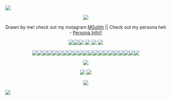 
![](https://64.media.tumblr.com/ae257885c0664ea1e1c006f7051e3797/c1d6e82fd0eaea4e-51/s2048x3072/a231ffe9b62caed0d264ea8bbdc5175a0fe37baf.pnj)

<p align="center"

![](https://file.garden/Zm-rK-jl3x2Hb48C/IMG_6437.jpg)

</p>


<p align="center"

Drawn by me! check out my instagram [M0uthh](https://www.instagram.com/m0uthh/) || Check out my persona heh - [Persona Info!!](https://rentry.co/KnaveHarlequin)

</p>


<p align="center"

![](https://64.media.tumblr.com/25af87300f0c0e8e2a8fea4dc5957ed3/5f73dcc39478e4c2-dc/s75x75_c1/190cc3b64ac178024550406bf2ee46f6ce574280.gifv)![](https://64.media.tumblr.com/ea4bb445a379c7bf39c50b8aa0e69494/1d84213d430b57d6-88/s250x400/e90c12dea8ce6b5e73a524af59f8322ba14494c1.gifv)![](https://64.media.tumblr.com/e9566822f3021a7434d31a0d82dee919/1d84213d430b57d6-67/s250x400/b57f010aceef84cfc50c54eb9b0eecd4b4828e53.gifv)
![](https://64.media.tumblr.com/6566c53e56b9ee87f0aff8a2a0d02e59/1d84213d430b57d6-b9/s250x400/0add1eb9e1e50a26f77a68ecf7a38aefa48f0dcd.gifv)
![](https://web.archive.org/web/20090829111400im_/http://www.geocities.com/tecraft@sbcglobal.net/CowboyboyUp.gif)
![](https://64.media.tumblr.com/9a89d2e86fddcae01c77e1f6c72cd527/5f73dcc39478e4c2-9c/s75x75_c1/8f5cb592c07e62bd81e9b72930e6add59574b740.gifv)

</p>

<p align="center"


![](https://file.garden/Zm-rK-jl3x2Hb48C/blinkiesCafe-Xt.gif)![](https://supplies.ju.mp/assets/images/gallery08/549a90e9_original.gif?v=6a50b904)![](https://64.media.tumblr.com/8d865b703967be2eb47e4cc2b9f6f794/e2b6e98990cdb8dc-b6/s250x400/3a49f401d4399aaf19bd5660e607ab8520e522a6.gifv)![](https://64.media.tumblr.com/cb1b848cf97acda81b5a649f6f6deb20/66049539397b4fb1-2c/s250x400/7accda068397222402454502c82b75ce87621486.gifv)![](https://64.media.tumblr.com/8bce143fdb6bef2160a2c7b3747ca019/4795cfa910778ffc-74/s250x400/44dab5461f949e965defd38060673917e6ce1f5b.gifv)![](https://64.media.tumblr.com/d772820f9c350a3e58e004e492776812/tumblr_pryeqy3cRo1uucqea_250.gifv)![](https://64.media.tumblr.com/ee5c05ad8a4054ce206d94aff75d2d92/5dc518e210c27672-5a/s250x400/021cce3f9ac6920a59d99bf21a958a27d11787a8.gifv)![](https://64.media.tumblr.com/cbf7906496815b5268eaf5d0d6b8e7ea/4faa5aeb42a8f4f2-19/s250x400/3044e240a20d13fcd55f32d29dacc313c8a1c2b1.gifv)![](https://64.media.tumblr.com/01420d3253d92735aec4aad34ee5de0d/440fd50c001347c2-4d/s250x400/fabff4ba2836fa39ea411b857c1f796cc68dc9be.gifv)![](https://file.garden/Zm-rK-jl3x2Hb48C/blinkiesCafe-8u.gif)![](https://64.media.tumblr.com/4ad351ecba5abb48615ca81b92f58388/3796a4fc1dcdb487-43/s100x200/0501b60a3c674062342d0b115455faa87651598d.gifv)![](https://adriansblinkiecollection.neocities.org/w7.gif)![](https://adriansblinkiecollection.neocities.org/q2.gif)![](https://adriansblinkiecollection.neocities.org/t1.gif)![](https://adriansblinkiecollection.neocities.org/g43.gif)![](https://adriansblinkiecollection.neocities.org/a60.gif)![](https://adriansblinkiecollection.neocities.org/a13.gif)![](https://adriansblinkiecollection.neocities.org/v33.gif)![](https://adriansblinkiecollection.neocities.org/g108.gif)![](https://adriansblinkiecollection.neocities.org/g79.gif)![](https://adriansblinkiecollection.neocities.org/f51.gif)
<p align="center"

[<img src="https://file.garden/Zm-rK-jl3x2Hb48C/blinkiesCafe-qm.gif">](https://rentry.co/MouthsArtwork)

</p>

</p>

<p align="center"

![](https://file.garden/Zm-rK-jl3x2Hb48C/7b69d07e57bbbb7478a0b2989454fe881279a11e.gifv) ![](https://www.simpleimageresizer.com/_uploads/photos/be7f02a0/tumblr_967b97ba02efdca46e004c2115e05fc8_7c753c79_2048_5_2.jpg)

</p>


<p align="center"

![](https://web.archive.org/web/20091027001005im_/http://www.geocities.com/atticty/booprope.gif)

</p>

![](https://64.media.tumblr.com/ba39c9472c1c7d0260af904bfaad4f6b/c1d6e82fd0eaea4e-55/s2048x3072/3c63a5d4eb9413447a1af3fc1bd227547d2e2481.pnj)
